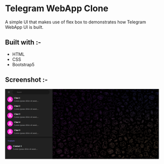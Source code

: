 # Telegram WebApp Clone

A simple UI that makes use of flex box to demonstrates how Telegram WebApp UI is built.

## Built with :-

- HTML
- CSS
- Bootstrap5

## Screenshot :-

![image](./assets/media/CAPTURE.PNG)
